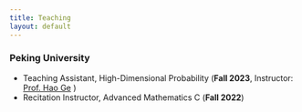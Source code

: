 ```yaml
---
title: Teaching 
layout: default
---
```


### Peking University
- Teaching Assistant, High-Dimensional Probability (**Fall 2023**, Instructor: [Prof. Hao Ge](http://faculty.bicmr.pku.edu.cn/~gehao/index.html) )
- Recitation Instructor, Advanced Mathematics C (**Fall 2022**)